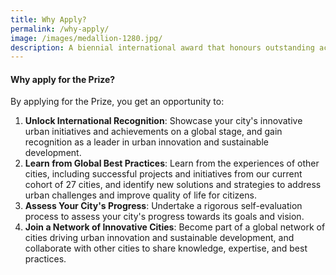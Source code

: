 ```yaml
---
title: Why Apply?
permalink: /why-apply/
image: /images/medallion-1280.jpg/
description: A biennial international award that honours outstanding achievements and contributions to the creation of liveable, vibrant and sustainable urban communities around the world.
---
```


#### **Why apply for the Prize?**

By applying for the Prize, you get an opportunity to:

1. **Unlock International Recognition**: Showcase your city's innovative urban initiatives and achievements on a global stage, and gain recognition as a leader in urban innovation and sustainable development.
2. **Learn from Global Best Practices**: Learn from the experiences of other cities, including successful projects and initiatives from our current cohort of 27 cities, and identify new solutions and strategies to address urban challenges and improve quality of life for citizens.
3. **Assess Your City's Progress**: Undertake a rigorous self-evaluation process to assess your city's progress towards its goals and vision.
4. **Join a Network of Innovative Cities**: Become part of a global network of cities driving urban innovation and sustainable development, and collaborate with other cities to share knowledge, expertise, and best practices.
